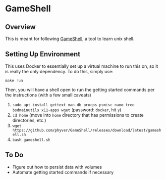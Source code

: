 # GameShell

## Overview
This is meant for following [GameShell](https://github.com/phyver/GameShell?utm_source=hackernewsletter&utm_medium=email&utm_term=code), a tool to learn unix shell.

## Setting Up Environment
This uses Docker to essentially set up a virtual machine to run this on, so it is really the only dependency. To do this, simply use:
```
make run
```

Then, you will have a shell open to run the getting started commands per the instructions (with a few small caveats)
1. `sudo apt install gettext man-db procps psmisc nano tree bsdmainutils x11-apps wget` (password: `docker`, hit `y`)
2. `cd home` (move into `home` directory that has permissions to create directories, etc.)
3. `wget https://github.com/phyver/GameShell/releases/download/latest/gameshell.sh`
4. `bash gameshell.sh`

## To Do
* Figure out how to persist data with volumes
* Automate getting started commands if necessary